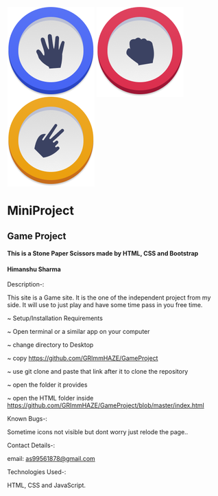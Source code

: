 <img src="./assets/Paper.png" align="center" />
<img src="./assets/Rock.png" align="center" />
<img src="./assets/Scissors.png" align="center" />

# MiniProject

## Game Project

#### This is a Stone Paper Scissors made by HTML, CSS and Bootstrap

#### Himanshu Sharma

Description-:

This site is a Game site. It is the one of the independent project from my side. It will use to just play and have some time pass in you free time.

~ Setup/Installation Requirements

~ Open terminal or a similar app on your computer

~ change directory to Desktop

~ copy https://github.com/GRImmHAZE/GameProject

~ use git clone and paste that link after it to clone the repository

~ open the folder it provides

~ open the HTML folder inside https://github.com/GRImmHAZE/GameProject/blob/master/index.html

Known Bugs-:

Sometime icons not visible but dont worry just relode the page.. 

Contact Details-:

email: as99561878@gmail.com

Technologies Used-:

HTML, CSS and JavaScript.